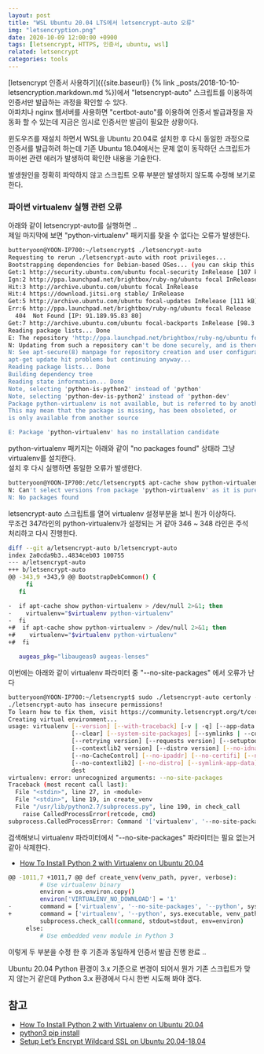 ```yaml
---
layout: post
title: "WSL Ubuntu 20.04 LTS에서 letsencrypt-auto 오류"
img: "letsencryption.png"
date: 2020-10-09 12:00:00 +0900
tags: [letsencrypt, HTTPS, 인증서, ubuntu, wsl] 
related: letsencrypt 
categories: tools
---
```


[letsencrypt 인증서 사용하기]({{site.baseurl}} {% link _posts/2018-10-10-letsencryption.markdown.md %})에서 "letsencrypt-auto" 스크립트를 이용하여 인증서만 발급하는 과정을 확인할 수 있다.  
아파치나 nginx 웹서버를 사용하면 "certbot-auto"를 이용하여 인증서 발급과정을 자동화 할 수 있는데 지금은 임시로 인증서만 발급이 필요한 상황이다. 

윈도우즈를 재설치 하면서 WSL을 Ubuntu 20.04로 설치한 후 다시 동일한 과정으로 인증서를 발급하려 하는데 기존 Ubuntu 18.04에서는 문제 없이 동작하던 스크립트가 파이썬 관련 에러가 발생하여 확인한 내용을 기술한다. 

발생원인을 정확히 파악하지 않고 스크립트 오류 부분만 발생하지 않도록 수정해 보기로 한다. 

### 파이썬 virtualenv 실행 관련 오류 

아래와 같이 letsencrypt-auto를 실행하면 ..  
제일 마지막에 보면 "python-virtualenv" 패키지를 찾을 수 없다는 오류가 발생한다. 

```bash
butteryoon@YOON-IP700:~/letsencrypt$ ./letsencrypt-auto
Requesting to rerun ./letsencrypt-auto with root privileges...
Bootstrapping dependencies for Debian-based OSes... (you can skip this with --no-bootstrap)
Get:1 http://security.ubuntu.com/ubuntu focal-security InRelease [107 kB]
Ign:2 http://ppa.launchpad.net/brightbox/ruby-ng/ubuntu focal InRelease
Hit:3 http://archive.ubuntu.com/ubuntu focal InRelease
Hit:4 https://download.jitsi.org stable/ InRelease
Get:5 http://archive.ubuntu.com/ubuntu focal-updates InRelease [111 kB]
Err:6 http://ppa.launchpad.net/brightbox/ruby-ng/ubuntu focal Release
  404  Not Found [IP: 91.189.95.83 80]
Get:7 http://archive.ubuntu.com/ubuntu focal-backports InRelease [98.3 kB]
Reading package lists... Done
E: The repository 'http://ppa.launchpad.net/brightbox/ruby-ng/ubuntu focal Release' does not have a Release file.
N: Updating from such a repository can't be done securely, and is therefore disabled by default.
N: See apt-secure(8) manpage for repository creation and user configuration details.
apt-get update hit problems but continuing anyway...
Reading package lists... Done
Building dependency tree
Reading state information... Done
Note, selecting 'python-is-python2' instead of 'python'
Note, selecting 'python-dev-is-python2' instead of 'python-dev'
Package python-virtualenv is not available, but is referred to by another package.
This may mean that the package is missing, has been obsoleted, or
is only available from another source

E: Package 'python-virtualenv' has no installation candidate
```

python-virtualenv 패키지는 아래와 같이 "no packages found" 상태라 그냥 virtualenv를 설치한다.  
설치 후 다시 실행하면 동일한 오류가 발생한다. 

```bash
butteryoon@YOON-IP700:/etc/letsencrypt$ apt-cache show python-virtualenv
N: Can't select versions from package 'python-virtualenv' as it is purely virtual
N: No packages found
``` 


letsencrypt-auto 스크립트를 열어 virtualenv 설정부분을 보니 뭔가 이상하다.  
무조건 347라인의 python-virtualenv가 설정되는 거 같아 346 ~ 348 라인은 주석 처리하고 다시 진행한다. 

```bash
diff --git a/letsencrypt-auto b/letsencrypt-auto
index 2a0cda9b3..4834ceb03 100755
--- a/letsencrypt-auto
+++ b/letsencrypt-auto
@@ -343,9 +343,9 @@ BootstrapDebCommon() {
     fi
   fi

-  if apt-cache show python-virtualenv > /dev/null 2>&1; then
-    virtualenv="$virtualenv python-virtualenv"
-  fi
+#  if apt-cache show python-virtualenv > /dev/null 2>&1; then
+#    virtualenv="$virtualenv python-virtualenv"
+#  fi

   augeas_pkg="libaugeas0 augeas-lenses"
```

이번에는 아래와 같이 virtualenv 파라미터 중 "--no-site-packages" 에서 오류가 난다 

```bash
butteryoon@YOON-IP700:~/letsencrypt$ sudo ./letsencrypt-auto certonly --manual --no-bootstrap
./letsencrypt-auto has insecure permissions!
To learn how to fix them, visit https://community.letsencrypt.org/t/certbot-auto-deployment-best-practices/91979/
Creating virtual environment...
usage: virtualenv [--version] [--with-traceback] [-v | -q] [--app-data APP_DATA] [--clear-app-data] [--discovery {builtin}] [-p py] [--creator {builtin,cpython2-posix}] [--seeder {app-data,pip}] [--no-seed] [--activators comma_sep_list]
                  [--clear] [--system-site-packages] [--symlinks | --copies] [--download | --no-download] [--extra-search-dir d [d ...]] [--idna version] [--distlib version] [--msgpack version] [--lockfile version] [--pytoml version]
                  [--retrying version] [--requests version] [--setuptools version] [--pep517 version] [--chardet version] [--webencodings version] [--CacheControl version] [--ipaddr version] [--certifi version] [--urllib3 version]                  [--wheel version] [--appdirs version] [--packaging version] [--html5lib version] [--six version] [--pip version] [--colorama version] [--progress version] [--pkg_resources version] [--pyparsing version]
                  [--contextlib2 version] [--distro version] [--no-idna] [--no-distlib] [--no-msgpack] [--no-lockfile] [--no-pytoml] [--no-retrying] [--no-requests] [--no-setuptools] [--no-pep517] [--no-chardet] [--no-webencodings]
                  [--no-CacheControl] [--no-ipaddr] [--no-certifi] [--no-urllib3] [--no-wheel] [--no-appdirs] [--no-packaging] [--no-html5lib] [--no-six] [--no-pip] [--no-colorama] [--no-progress] [--no-pkg_resources] [--no-pyparsing]
                  [--no-contextlib2] [--no-distro] [--symlink-app-data] [--prompt prompt] [-h]
                  dest
virtualenv: error: unrecognized arguments: --no-site-packages
Traceback (most recent call last):
  File "<stdin>", line 27, in <module>
  File "<stdin>", line 19, in create_venv
  File "/usr/lib/python2.7/subprocess.py", line 190, in check_call
    raise CalledProcessError(retcode, cmd)
subprocess.CalledProcessError: Command '['virtualenv', '--no-site-packages', '--python', '/usr/bin/python2.7', '/opt/eff.org/certbot/venv']' returned non-zero exit status 2
```

검색해보니 virtualenv 파라미터에서 "--no-site-packages" 파라미터는 필요 없는거 같아 삭제한다. 

* [How To Install Python 2 with Virtualenv  on Ubuntu 20.04](https://computingforgeeks.com/how-to-install-python2-with-virtualenv-on-ubuntu/) 

```bash
@@ -1011,7 +1011,7 @@ def create_venv(venv_path, pyver, verbose):
         # Use virtualenv binary
         environ = os.environ.copy()
         environ['VIRTUALENV_NO_DOWNLOAD'] = '1'
-        command = ['virtualenv', '--no-site-packages', '--python', sys.executable, venv_path]
+        command = ['virtualenv', '--python', sys.executable, venv_path]
         subprocess.check_call(command, stdout=stdout, env=environ)
     else:
         # Use embedded venv module in Python 3
```

이렇게 두 부분을 수정 한 후 기존과 동일하게 인증서 발급 진행 완료 .. 

Ubuntu 20.04 Python 환경이 3.x 기준으로 변경이 되어서 뭔가 기존 스크립트가 맞지 않는거 같은데 Python 3.x 환경에서 다시 한번 시도해 봐야 겠다. 


## 참고  

- [How To Install Python 2 with Virtualenv  on Ubuntu 20.04](https://computingforgeeks.com/how-to-install-python2-with-virtualenv-on-ubuntu/)   
- [python3 pip install](https://linuxhint.com/install_python_pip_tool_ubuntu/)   
- [Setup Let’s Encrypt Wildcard SSL on Ubuntu 20.04-18.04](https://websiteforstudents.com/setup-lets-encrypt-wildcard-on-ubuntu-20-04-18-04/)   